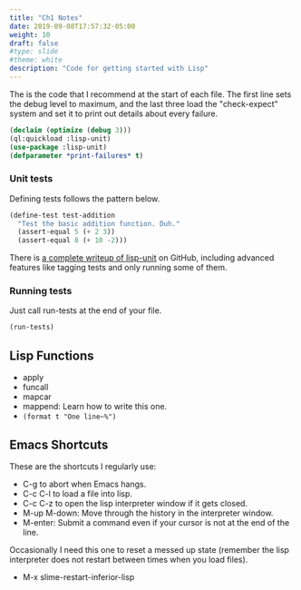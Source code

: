 ```yaml
---
title: "Ch1 Notes"
date: 2019-09-08T17:57:32-05:00
weight: 10
draft: false
#type: slide
#theme: white
description: "Code for getting started with Lisp"
---
```


The is the code that I recommend at the start of each file. The first line sets
the debug level to maximum, and the last three load the "check-expect"
system and set it to print out details about every failure.

```lisp
(declaim (optimize (debug 3)))
(ql:quickload :lisp-unit)
(use-package :lisp-unit)
(defparameter *print-failures* t)
```

### Unit tests

Defining tests follows the pattern below.

```lisp
(define-test test-addition
  "Test the basic addition function. Duh."
  (assert-equal 5 (+ 2 3))
  (assert-equal 8 (+ 10 -2)))
```

There is [a complete writeup of lisp-unit](https://github.com/OdonataResearchLLC/lisp-unit/wiki) on GitHub, including advanced features like tagging tests and only running some of them.

### Running tests

Just call run-tests at the end of your file.

```lisp
(run-tests)
```


## Lisp Functions

* apply
* funcall
* mapcar
* mappend: Learn how to write this one.
* `(format t "One line~%")`

## Emacs Shortcuts

These are the shortcuts I regularly use:

* C-g to abort when Emacs hangs.
* C-c C-l to load a file into lisp.
* C-c C-z to open the lisp interpreter window if it gets closed.
* M-up M-down: Move through the history in the interpreter window.
* M-enter: Submit a command even if your cursor is not at the end of
  the line.

Occasionally I need this one to reset a messed up state (remember the
lisp interpreter does not restart between times when you load files).

* M-x slime-restart-inferior-lisp 


